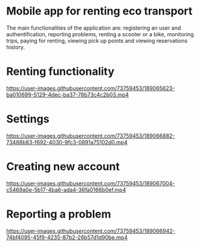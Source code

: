 # Mobile app for renting eco transport
The main functionalities of the application are: registering an user and authentification, 
reporting problems, renting a scooter or a bike, monitoring trips, paying for renting, viewing pick up points and viewing reservations history.

# Renting functionality

https://user-images.githubusercontent.com/73759453/189065623-ba010699-5129-4dec-ba37-78b73c4c2b03.mp4


# Settings 

https://user-images.githubusercontent.com/73759453/189066882-73488b83-f692-4030-9fc3-0891a75102d0.mp4


# Creating new account

https://user-images.githubusercontent.com/73759453/189067004-c5469a0e-5b17-4ba6-ada4-36fa0166b0ef.mp4


# Reporting a problem

https://user-images.githubusercontent.com/73759453/189066942-74bf4095-45f9-4235-87b2-26b57d1d90be.mp4

